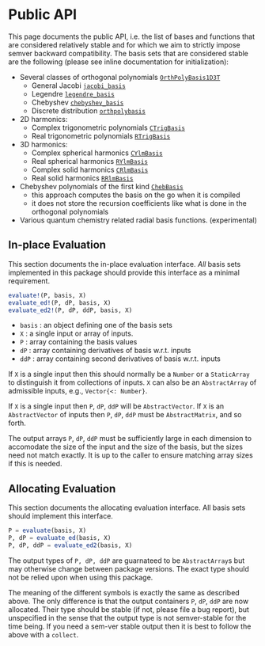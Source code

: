 
# Public API 

This page documents the public API, i.e. the list of bases and functions that are considered relatively stable and for which we aim to strictly impose semver backward compatibility. The basis sets that are considered stable are the following (please see inline documentation for initialization): 

* Several classes of orthogonal polynomials [`OrthPolyBasis1D3T`](@ref)
   - General Jacobi [`jacobi_basis`](@ref)
   - Legendre [`legendre_basis`](@ref)
   - Chebyshev [`chebyshev_basis`](@ref)
   - Discrete distribution [`orthpolybasis`](@ref) 
* 2D harmonics: 
   - Complex trigonometric polynomials [`CTrigBasis`](@ref)
   - Real trigonometric polynomials [`RTrigBasis`](@ref)
* 3D harmonics: 
   - Complex spherical harmonics [`CYlmBasis`](@ref)
   - Real spherical harmonics [`RYlmBasis`](@ref)
   - Complex solid harmonics [`CRlmBasis`](@ref)
   - Real solid harmonics [`RRlmBasis`](@ref)
* Chebyshev polynomials of the first kind [`ChebBasis`](@ref)
   - this approach computes the basis on the go when it is compiled
   - it does not store the recursion coefficients like what is done in the orthogonal polynomials
* Various quantum chemistry related radial basis functions. (experimental)
   
## In-place Evaluation  

This section documents the in-place evaluation interface. *All* basis sets implemented in this package should provide this interface as a minimal requirement. 

```julia
evaluate!(P, basis, X)
evaluate_ed!(P, dP, basis, X)
evaluate_ed2!(P, dP, ddP, basis, X)
```

* `basis` : an object defining one of the basis sets 
* `X` : a single input or array of inputs. 
* `P` : array containing the basis values 
* `dP` : array containing derivatives of basis w.r.t. inputs 
* `ddP` : array containing second derivatives of basis w.r.t. inputs 

If `X` is a single input then this should normally be a `Number` or a `StaticArray` to distinguish it from collections of inputs. `X` can also be an `AbstractArray` of admissible inputs, e.g., `Vector{<: Number}`. 

If `X` is a single input then `P`, `dP`, `ddP` will be `AbstractVector`. If `X` is an `AbstractVector` of inputs then `P`, `dP`, `ddP` must be `AbstractMatrix`, and so forth. 

The output arrays `P`, `dP`, `ddP` must be sufficiently large in each dimension to accomodate the size of the input and the size of the basis, but the sizes need not match exactly. It is up to the caller to ensure matching array sizes if this is needed.


## Allocating Evaluation

This section documents the allocating evaluation interface. All basis sets should implement this interface.

```julia
P = evaluate(basis, X)
P, dP = evaluate_ed(basis, X)
P, dP, ddP = evaluate_ed2(basis, X)
```
The output types of `P, dP, ddP` are guarnateed to be `AbstractArray`s but may otherwise change between package versions. The exact type should not be relied upon when using this package. 

The meaning of the different symbols is exactly the same as described above. The only difference is that the output containers `P`, `dP`, `ddP` are now allocated. 
Their type should be stable (if not, please file a bug report), but unspecified in the sense that the output type is not semver-stable for the time being. 
If you need a sem-ver stable output then it is best to follow the above with a `collect`.

